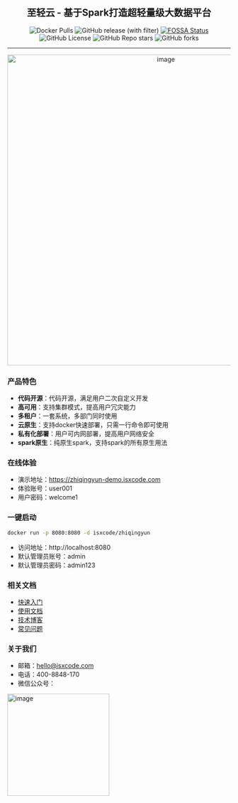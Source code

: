 <h2 align="center">
  至轻云 - 基于Spark打造超轻量级大数据平台
</h2>

<div align="center" class="badge">

![Docker Pulls](https://img.shields.io/docker/pulls/isxcode/zhiqingyun)
![GitHub release (with filter)](https://img.shields.io/github/v/release/isxcode/spark-yun)
[![FOSSA Status](https://app.fossa.com/api/projects/git%2Bgithub.com%2Fisxcode%2Fspark-yun.svg?type=small)](https://app.fossa.com/projects/git%2Bgithub.com%2Fisxcode%2Fspark-yun?ref=badge_small)
![GitHub License](https://img.shields.io/github/license/isxcode/spark-yun)
![GitHub Repo stars](https://img.shields.io/github/stars/isxcode/spark-yun)
![GitHub forks](https://img.shields.io/github/forks/isxcode/spark-yun)

</div>

--- 

<div align="center">
  <img width="700" alt="image" src="https://github.com/ispong/spark-yun/assets/34756621/8e3827ac-a24f-49d0-b27a-e6a900ae13c3">
</div>

### 产品特色

- **代码开源**：代码开源，满足用户二次自定义开发
- **高可用**：支持集群模式，提高用户冗灾能力
- **多租户**：一套系统，多部门同时使用
- **云原生**：支持docker快速部署，只需一行命令即可使用
- **私有化部署**：用户可内网部署，提高用户网络安全
- **spark原生**：纯原生spark，支持spark的所有原生用法

### 在线体验

- 演示地址：https://zhiqingyun-demo.isxcode.com
- 体验账号：user001
- 用户密码：welcome1

### 一键启动

```bash
docker run -p 8080:8080 -d isxcode/zhiqingyun
```

- 访问地址：http://localhost:8080
- 默认管理员账号：admin
- 默认管理员密码：admin123

### 相关文档

- [快速入门](https://zhiqingyun.isxcode.com)
- [使用文档](https://zhiqingyun.isxcode.com)
- [技术博客](https://ispong.isxcode.com/tags/spark/)
- [常见问题](https://zhiqingyun.isxcode.com)

### 关于我们

- 邮箱：hello@isxcode.com
- 电话：400-8848-170
- 微信公众号：

<img width="230" alt="image" src="https://github.com/ispong/spark-yun/assets/34756621/ae6323bf-3455-434f-a919-949af1eca11f">

